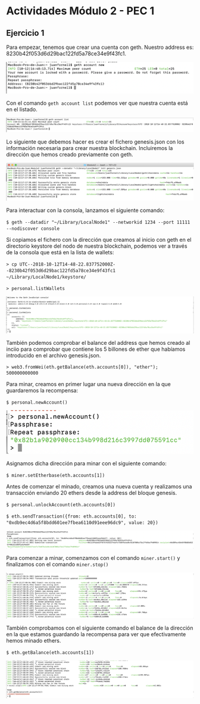 # Actividades Módulo 2 - PEC 1  

## Ejercicio 1  

Para empezar, tenemos que crear una cuenta con geth. Nuestro address es: 8230b42f053d6d29bac122fd5a78ce34e9f43fc1.

![Captura New Accout Geth](../images/geth-newAccount.png?raw=true)  

Con el comando `geth account list` podemos ver que nuestra cuenta está en el listado.  

![Captura Account List](../images/geth-accounts.png?raw=true)  

Lo siguiente que debemos hacer es crear el fichero genesis.json con los información necesaria para crear nuestra blockchain. Incluiremos la dirección que hemos creado previamente con geth.

![Captura Genesis](../images/genesis.png?raw=true)  

Para interactuar con la consola, lanzamos el siguiente comando:  

`$ geth --datadir "~/Library/LocalNode1" --networkid 1234 --port 11111 --nodiscover console`  

Si copiamos el fichero con la dirección que creamos al inicio con geth en el directorio keystore del nodo de nuestra blockchain, podemos ver a través de la consola que está en la lista de wallets:

`> cp UTC--2018-10-12T14-48-22.837752000Z--8230b42f053d6d29bac122fd5a78ce34e9f43fc1 ~/Library/LocalNode1/keystore/`  

`> personal.listWallets`  

![Captura Wallet List](../images/listWallets.png?raw=true)  

También podemos comprobar el balance del address que hemos creado al inciio para comprobar que contiene los 5 billones de ether que habíamos introducido en el archivo genesis.json.

```
> web3.fromWei(eth.getBalance(eth.accounts[0]), "ether");  
500000000000
```


Para minar, creamos en primer lugar una nueva dirección en la que guardaremos la recompensa:

`$ personal.newAccount()`  

![Captura New Account](../images/mining-newAccount.png?raw=true)  

Asignamos dicha dirección para minar con el siguiente comando:

`$ miner.setEtherbase(eth.accounts[1])`  

Antes de comenzar el minado, creamos una nueva cuenta y realizamos una transacción enviando 20 ethers desde la address del bloque genesis.

`$ personal.unlockAccount(eth.accounts[0])`  

`$ eth.sendTransaction({from: eth.accounts[0], to: "0xdb9ec4d6a5f8bdd601ee7fbea6110d91eee96dc9", value: 20})`  

![Captura Start Mining](../images/transaction.png?raw=true)  

Para comenzar a minar, comenzamos con el comando `miner.start()` y finalizamos con el comando `miner.stop()`  

![Captura Start Mining](../images/start-mining.png?raw=true)  

También comprobamos con el siguiente comando el balance de la dirección en la que estamos guardando la recompensa para ver que efectivamente hemos minado ethers.

`$ eth.getBalance(eth.accounts[1])`  

![Captura Stop Mining](../images/stop-mining.png?raw=true)  

